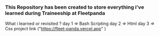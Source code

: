 ### This Repository has been created to store everything i've learned during Traineeship at Fleetpanda

What i learned or revisited ?
day 1 => Bash Scripting
day 2 => Html 
day 3 => Css project link ("https://fleet-panda.vercel.app" )
